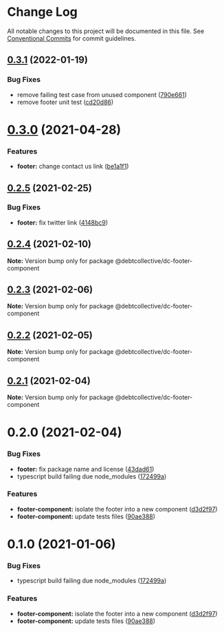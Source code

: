 # Change Log

All notable changes to this project will be documented in this file.
See [Conventional Commits](https://conventionalcommits.org) for commit guidelines.

## [0.3.1](https://github.com/debtcollective/packages/compare/@debtcollective/dc-footer-component@0.3.0...@debtcollective/dc-footer-component@0.3.1) (2022-01-19)


### Bug Fixes

* remove failing test case from unused component ([790e661](https://github.com/debtcollective/packages/commit/790e661))
* remove footer unit test ([cd20d86](https://github.com/debtcollective/packages/commit/cd20d86))





# [0.3.0](https://github.com/debtcollective/packages/compare/@debtcollective/dc-footer-component@0.2.5...@debtcollective/dc-footer-component@0.3.0) (2021-04-28)


### Features

* **footer:** change contact us link ([be1a1f1](https://github.com/debtcollective/packages/commit/be1a1f1))





## [0.2.5](https://github.com/debtcollective/packages/compare/@debtcollective/dc-footer-component@0.2.4...@debtcollective/dc-footer-component@0.2.5) (2021-02-25)


### Bug Fixes

* **footer:** fix twitter link ([4148bc9](https://github.com/debtcollective/packages/commit/4148bc9))





## [0.2.4](https://github.com/debtcollective/packages/compare/@debtcollective/dc-footer-component@0.2.2...@debtcollective/dc-footer-component@0.2.4) (2021-02-10)

**Note:** Version bump only for package @debtcollective/dc-footer-component





## [0.2.3](https://github.com/debtcollective/packages/compare/@debtcollective/dc-footer-component@0.2.2...@debtcollective/dc-footer-component@0.2.3) (2021-02-06)

**Note:** Version bump only for package @debtcollective/dc-footer-component





## [0.2.2](https://github.com/debtcollective/packages/compare/@debtcollective/dc-footer-component@0.2.1...@debtcollective/dc-footer-component@0.2.2) (2021-02-05)

**Note:** Version bump only for package @debtcollective/dc-footer-component





## [0.2.1](https://github.com/debtcollective/packages/compare/@debtcollective/dc-footer-component@0.2.0...@debtcollective/dc-footer-component@0.2.1) (2021-02-04)

**Note:** Version bump only for package @debtcollective/dc-footer-component





# 0.2.0 (2021-02-04)


### Bug Fixes

* **footer:** fix package name and license ([43dad61](https://github.com/debtcollective/packages/commit/43dad61))
* typescript build failing due node_modules ([172499a](https://github.com/debtcollective/packages/commit/172499a))


### Features

* **footer-component:** isolate the footer into a new component ([d3d2f97](https://github.com/debtcollective/packages/commit/d3d2f97))
* **footer-component:** update tests files ([90ae388](https://github.com/debtcollective/packages/commit/90ae388))





# 0.1.0 (2021-01-06)


### Bug Fixes

* typescript build failing due node_modules ([172499a](https://github.com/debtcollective/packages/commit/172499a))


### Features

* **footer-component:** isolate the footer into a new component ([d3d2f97](https://github.com/debtcollective/packages/commit/d3d2f97))
* **footer-component:** update tests files ([90ae388](https://github.com/debtcollective/packages/commit/90ae388))
